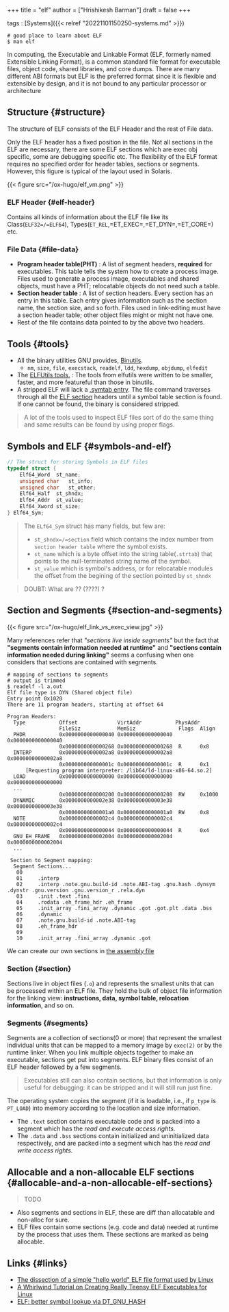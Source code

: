 +++
title = "elf"
author = ["Hrishikesh Barman"]
draft = false
+++

tags
: [Systems]({{< relref "20221101150250-systems.md" >}})

<!--listend-->

```text
# good place to learn about ELF
$ man elf
```

In computing, the Executable and Linkable Format (ELF, formerly named Extensible Linking Format), is a common standard file format for executable files, object code, shared libraries, and core dumps. There are many different ABI formats but ELF is the preferred format since it is flexible and extensible by design, and it is not bound to any particular processor or architecture


## Structure {#structure}

The structure of ELF consists of the ELF Header and the rest of File data.

Only the ELF header has a fixed position in the file. Not all sections in the ELF are necessary, there are some ELF sections which are exec obj specific, some are debugging specific etc. The flexibility of the ELF format requires no specified order for header tables, sections or segments. However, this figure is typical of the layout used in Solaris.

{{< figure src="/ox-hugo/elf_vm.png" >}}


### ELF Header {#elf-header}

Contains all kinds of information about the ELF file like its Class(`ELF32=/=ELF64`), Types(`ET_REL`,=ET_EXEC=,=ET_DYN=,=ET_CORE=) etc.


### File Data {#file-data}

-   **Program header table(PHT)** : A list of segment headers, **required** for executables. This table tells the system how to create a process image. Files used to generate a process image, executables and shared objects, must have a PHT; relocatable objects do not need such a table.
-   **Section header table** : A list of section headers. Every section has an entry in this table. Each entry gives information such as the section name, the section size, and so forth. Files used in link-editing must have a section header table; other object files might or might not have one.
-   Rest of the file contains data pointed to by the above two headers.


## Tools {#tools}

-   All the binary utilities GNU provides, [Binutils](https://www.gnu.org/software/binutils/).
    -   `nm`, `size`, `file`, `execstack`, `readelf`, `ldd`, `hexdump`, `objdump`, `elfedit`
-   The [ELFUtils tools.](https://sourceware.org/elfutils/) : The tools from elfutils were written to be smaller, faster, and more featureful than those in binutils.
-   A stripped ELF will lack a [.symtab entry](https://docs.oracle.com/cd/E19120-01/open.solaris/819-0690/chapter6-79797/index.html). The file command traverses through all the [ELF section](https://www.intezer.com/blog/research/executable-linkable-format-101-part1-sections-segments/) headers until a symbol table section is found. If one cannot be found, the binary is considered stripped.

> A lot of the tools used to inspect ELF files sort of do the same thing and same results can be found by using proper flags.


## Symbols and ELF {#symbols-and-elf}

```C
// The struct for storing Symbols in ELF files
typedef struct {
    Elf64_Word  st_name;
    unsigned char   st_info;
    unsigned char   st_other;
    Elf64_Half  st_shndx;
    Elf64_Addr  st_value;
    Elf64_Xword st_size;
} Elf64_Sym;
```

> The `ELf64_Sym` struct has many fields, but few are:
>
> -   `st_shndx=/=section` field which contains the index number from `section header table` where the symbol exists.
> -   `st_name` which is a byte offset into the string table(`.strtab`) that points to the null-terminated string name of the symbol.
> -   `st_value` which is symbol's address, or for relocatable modules the offset from the begining of the section pointed by `st_shndx`

<!--quoteend-->

> DOUBT: What are ?? (????) ?


## Section and Segments {#section-and-segments}

{{< figure src="/ox-hugo/elf_link_vs_exec_view.jpg" >}}

Many references refer that _"sections live inside segments"_ but the fact that **"segments contain information needed at runtime"** and **"sections contain information needed during linking"** seems a confusing when one considers that sections are contained with segments.

```shell
# mapping of sections to segments
# output is trimmed
$ readelf -l a.out
Elf file type is DYN (Shared object file)
Entry point 0x1020
There are 11 program headers, starting at offset 64

Program Headers:
  Type           Offset             VirtAddr           PhysAddr
                 FileSiz            MemSiz              Flags  Align
  PHDR           0x0000000000000040 0x0000000000000040 0x0000000000000040
                 0x0000000000000268 0x0000000000000268  R      0x8
  INTERP         0x00000000000002a8 0x00000000000002a8 0x00000000000002a8
                 0x000000000000001c 0x000000000000001c  R      0x1
      [Requesting program interpreter: /lib64/ld-linux-x86-64.so.2]
  LOAD           0x0000000000000000 0x0000000000000000 0x0000000000000000
  ...
                 0x0000000000000200 0x0000000000000208  RW     0x1000
  DYNAMIC        0x0000000000002e38 0x0000000000003e38 0x0000000000003e38
                 0x00000000000001a0 0x00000000000001a0  RW     0x8
  NOTE           0x00000000000002c4 0x00000000000002c4 0x00000000000002c4
                 0x0000000000000044 0x0000000000000044  R      0x4
  GNU_EH_FRAME   0x0000000000002004 0x0000000000002004 0x0000000000002004
  ...

 Section to Segment mapping:
  Segment Sections...
   00
   01     .interp
   02     .interp .note.gnu.build-id .note.ABI-tag .gnu.hash .dynsym .dynstr .gnu.version .gnu.version_r .rela.dyn
   03     .init .text .fini
   04     .rodata .eh_frame_hdr .eh_frame
   05     .init_array .fini_array .dynamic .got .got.plt .data .bss
   06     .dynamic
   07     .note.gnu.build-id .note.ABI-tag
   08     .eh_frame_hdr
   09
   10     .init_array .fini_array .dynamic .got
```

We can create our own sections in [the assembly file](https://gist.github.com/geekodour/8b5eea3aa26c3ce6c9ef293a8a8ffe28)


### Section {#section}

Sections live in object files (`.o`) and represents the smallest units that can be processed within an ELF file. They hold the bulk of object file information for the linking view: **instructions, data, symbol table, relocation information**, and so on.


### Segments {#segments}

Segments are a collection of sections(0 or more) that represent the smallest individual units that can be mapped to a memory image by `exec(2)` or by the runtime linker. When you link multiple objects together to make an executable, sections get put into segments. ELF binary files consist of an ELF header followed by a few segments.

> Executables still can also contain sections, but that information is only useful for debugging: it can be stripped and it will still run just fine.

The operating system copies the segment (if it is loadable, i.e., if `p_type` is `PT_LOAD`) into memory according to the location and size information.

-   The `.text` section contains executable code and is packed into a segment which has the _read and execute access rights_.
-   The `.data` and `.bss` sections contain initialized and uninitialized data respectively, and are packed into a segment which has the _read and write access rights._


## Allocable and a non-allocable ELF sections {#allocable-and-a-non-allocable-elf-sections}

> TODO

-   Also segments and sections in ELF, these are diff than allocatable and non-alloc for sure.
-   ELF files contain some sections (e.g. code and data) needed at runtime by the process that uses them. These sections are marked as being allocable.


## Links {#links}

-   [The dissection of a simple "hello world" ELF file format used by Linux](https://www.reddit.com/r/linux/comments/3ulwok/the_dissection_of_a_simple_hello_world_elf_file/)
-   [A Whirlwind Tutorial on Creating Really Teensy ELF Executables for Linux](http://www.muppetlabs.com/~breadbox/software/tiny/teensy.html)
-   [ELF: better symbol lookup via DT_GNU_HASH](https://flapenguin.me/elf-dt-gnu-hash)
